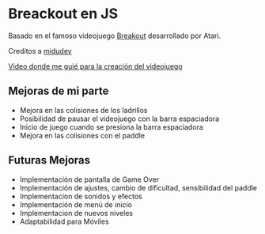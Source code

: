 # Breackout en JS

Basado en el famoso videojuego [Breakout](https://es.wikipedia.org/wiki/Breakout_(videojuego)) desarrollado por Atari.

Creditos a [midudev](https://github.com/midudev)

[Video donde me guié para la creación del videojuego](https://www.youtube.com/watch?v=b6du6MvQmuQ)

## Mejoras de mi parte
* Mejora en las colisiones de los ladrillos
* Posibilidad de pausar el videojuego con la barra espaciadora
* Inicio de juego cuando se presiona la barra espaciadora
* Mejora en las colisiones con el paddle

## Futuras Mejoras
* Implementación de pantalla de Game Over
* Implementación de ajustes, cambio de dificultad, sensibilidad del paddle
* Implementacion de sonidos y efectos
* Implementación de menú de inicio
* Implementacion de nuevos niveles
* Adaptabilidad para Móviles
